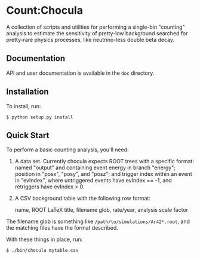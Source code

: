 Count:Chocula
=============
A collection of scripts and utilities for performing a single-bin "counting"
analysis to estimate the sensitivity of pretty-low background searched for
pretty-rare physics processes, like neutrino-less double beta decay.

Documentation
-------------
API and user documentation is available in the `doc` directory.

Installation
------------
To install, run:

    $ python setup.py install

Quick Start
-----------
To perform a basic counting analysis, you'll need:

1. A data set. Currently chocula expects ROOT trees with a specific format:
   named "output" and containing event energy in branch "energy"; position
   in "posx", "posy", and "posz"; and trigger index within an event in
   "evIndex", where untriggered events have evIndex == -1, and retriggers have
   evIndex > 0.
2. A CSV background table with the following row format:

    name, ROOT LaTeX title, filename glob, rate/year, analysis scale factor

The filename glob is something like `/path/to/simulations/Ar42*.root`, and
the matching files have the format described.

With these things in place, run:

    $ ./bin/chocula mytable.csv

